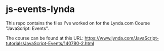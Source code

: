 # js-events-lynda

This repo contains the files I've worked on for the Lynda.com Course "JavaScript: Events".

The course can be found at this URL: https://www.lynda.com/JavaScript-tutorials/JavaScript-Events/140780-2.html 